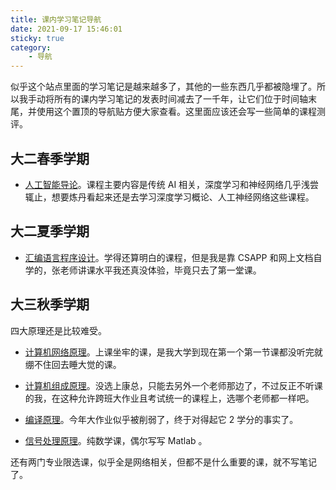 ```yaml
---
title: 课内学习笔记导航
date: 2021-09-17 15:46:01
sticky: true
category:
    - 导航
---
```


似乎这个站点里面的学习笔记是越来越多了，其他的一些东西几乎都被隐埋了。所以我手动将所有的课内学习笔记的发表时间减去了一千年，让它们位于时间轴末尾，并使用这个置顶的导航贴方便大家查看。这里面应该还会写一些简单的课程测评。

<!-- more -->

## 大二春季学期

- [人工智能导论](/1021/06/16/note-of-iai)。课程主要内容是传统 AI 相关，深度学习和神经网络几乎浅尝辄止，想要炼丹看起来还是去学习深度学习概论、人工神经网络这些课程。

## 大二夏季学期

- [汇编语言程序设计](/1021/08/09/note-of-asm)。学得还算明白的课程，但是我是靠 CSAPP 和网上文档自学的，张老师讲课水平我还真没体验，毕竟只去了第一堂课。

## 大三秋季学期

四大原理还是比较难受。

- [计算机网络原理](/1021/09/13/note-of-net)。上课坐牢的课，是我大学到现在第一个第一节课都没听完就绷不住回去睡大觉的课。

- [计算机组成原理](/1021/09/14/note-of-pcc)。没选上康总，只能去另外一个老师那边了，不过反正不听课的我，在这种允许跨班大作业且考试统一的课程上，选哪个老师都一样吧。

- [编译原理](/1021/09/14/note-of-dc)。今年大作业似乎被削弱了，终于对得起它 2 学分的事实了。

- [信号处理原理](/1021/09/14/note-of-dsp)。纯数学课，偶尔写写 Matlab 。

还有两门专业限选课，似乎全是网络相关，但都不是什么重要的课，就不写笔记了。
